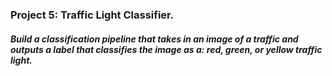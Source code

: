 ### Project 5: Traffic Light Classifier. 
##### Build a classification pipeline that takes in an image of a traffic and outputs a label that classifies the image as a: red, green, or yellow traffic light.
